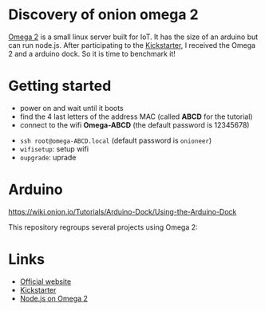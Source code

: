 # Discovery of onion omega 2

[Omega 2](https://onion.io/omega2/) is a small linux server built for IoT. It has the size of an arduino but can run node.js.
After participating to the [Kickstarter](https://www.kickstarter.com/projects/onion/omega2-5-iot-computer-with-wi-fi-powered-by-linux), I received the Omega 2 and a arduino dock. So it is time to benchmark it!


# Getting started

* power on and wait until it boots
* find the 4 last letters of the address MAC (called **ABCD** for the tutorial)
* connect to the wifi **Omega-ABCD** (the default password is 12345678)
<!-- * go to http://omega-ABCD.local/ -->
* `ssh root@omega-ABCD.local` (default password is `onioneer`)
* `wifisetup`: setup wifi
* `oupgrade`: uprade

# Arduino

https://wiki.onion.io/Tutorials/Arduino-Dock/Using-the-Arduino-Dock


This repository regroups several projects using Omega 2:









# Links

* [Official website](https://onion.io/)
* [Kickstarter](https://www.kickstarter.com/projects/onion/omega2-5-iot-computer-with-wi-fi-powered-by-linux)
* [Node.js on Omega 2](https://wiki.onion.io/Tutorials/Installing-NodeJS)
